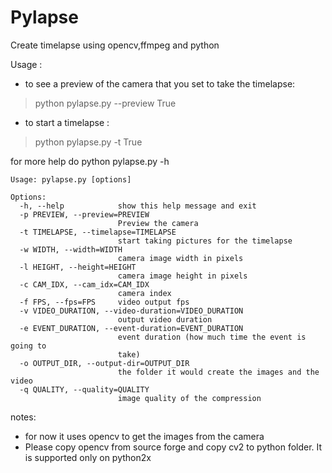 Pylapse
=======


Create timelapse using opencv,ffmpeg and python

Usage :
* to see a preview of the camera that you set to take the timelapse:
> python pylapse.py --preview True


* to start a timelapse :
> python pylapse.py -t True

for more help do python pylapse.py -h
```
Usage: pylapse.py [options]

Options:
  -h, --help            show this help message and exit
  -p PREVIEW, --preview=PREVIEW
                        Preview the camera
  -t TIMELAPSE, --timelapse=TIMELAPSE
                        start taking pictures for the timelapse
  -w WIDTH, --width=WIDTH
                        camera image width in pixels
  -l HEIGHT, --height=HEIGHT
                        camera image height in pixels
  -c CAM_IDX, --cam_idx=CAM_IDX
                        camera index
  -f FPS, --fps=FPS     video output fps
  -v VIDEO_DURATION, --video-duration=VIDEO_DURATION
                        output video duration
  -e EVENT_DURATION, --event-duration=EVENT_DURATION
                        event duration (how much time the event is going to
                        take)
  -o OUTPUT_DIR, --output-dir=OUTPUT_DIR
                        the folder it would create the images and the video
  -q QUALITY, --quality=QUALITY
                        image quality of the compression

```
notes:
- for now it uses opencv to get the images from the camera
- Please copy opencv from source forge and copy cv2 to python folder. It is supported only on python2x


